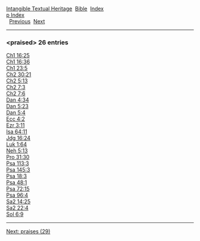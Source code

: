 [Intangible Textual Heritage](../../index)  [Bible](../index) 
[Index](index)   
[p Index](_p_)  
  [Previous](c08748)  [Next](c08750) 

------------------------------------------------------------------------

### &lt;praised&gt; 26 entries

[Ch1 16:25](../kjv/ch1016.htm#025)  
[Ch1 16:36](../kjv/ch1016.htm#036)  
[Ch1 23:5](../kjv/ch1023.htm#005)  
[Ch2 30:21](../kjv/ch2030.htm#021)  
[Ch2 5:13](../kjv/ch2005.htm#013)  
[Ch2 7:3](../kjv/ch2007.htm#003)  
[Ch2 7:6](../kjv/ch2007.htm#006)  
[Dan 4:34](../kjv/dan004.htm#034)  
[Dan 5:23](../kjv/dan005.htm#023)  
[Dan 5:4](../kjv/dan005.htm#004)  
[Ecc 4:2](../kjv/ecc004.htm#002)  
[Ezr 3:11](../kjv/ezr003.htm#011)  
[Isa 64:11](../kjv/isa064.htm#011)  
[Jdg 16:24](../kjv/jdg016.htm#024)  
[Luk 1:64](../kjv/luk001.htm#064)  
[Neh 5:13](../kjv/neh005.htm#013)  
[Pro 31:30](../kjv/pro031.htm#030)  
[Psa 113:3](../kjv/psa113.htm#003)  
[Psa 145:3](../kjv/psa145.htm#003)  
[Psa 18:3](../kjv/psa018.htm#003)  
[Psa 48:1](../kjv/psa048.htm#001)  
[Psa 72:15](../kjv/psa072.htm#015)  
[Psa 96:4](../kjv/psa096.htm#004)  
[Sa2 14:25](../kjv/sa2014.htm#025)  
[Sa2 22:4](../kjv/sa2022.htm#004)  
[Sol 6:9](../kjv/sol006.htm#009)  

------------------------------------------------------------------------

[Next: praises (29)](c08750)
